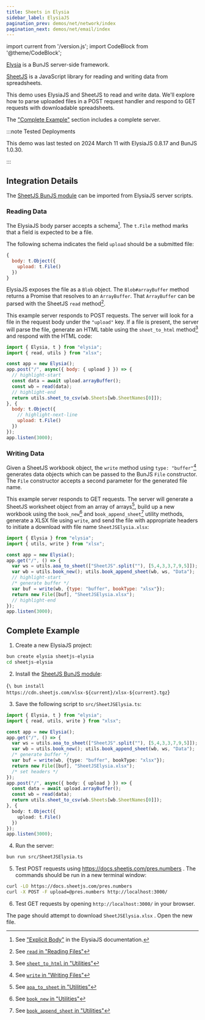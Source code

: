 ```yaml
---
title: Sheets in Elysia
sidebar_label: ElysiaJS
pagination_prev: demos/net/network/index
pagination_next: demos/net/email/index
---
```


import current from '/version.js';
import CodeBlock from '@theme/CodeBlock';

[Elysia](https://elysiajs.com/) is a BunJS server-side framework.

[SheetJS](https://sheetjs.com) is a JavaScript library for reading and writing
data from spreadsheets.

This demo uses ElysiaJS and SheetJS to read and write data. We'll explore how to
parse uploaded files in a POST request handler and respond to GET requests with
downloadable spreadsheets.

The ["Complete Example"](#complete-example) section includes a complete server.

:::note Tested Deployments

This demo was last tested on 2024 March 11 with ElysiaJS 0.8.17 and BunJS 1.0.30.

:::

## Integration Details

The [SheetJS BunJS module](/docs/getting-started/installation/bun) can be
imported from ElysiaJS server scripts.

### Reading Data

The ElysiaJS body parser accepts a schema[^1]. The `t.File` method marks that a
field is expected to be a file.

The following schema indicates the field `upload` should be a submitted file:

```js
{
  body: t.Object({
    upload: t.File()
  })
}
```

ElysiaJS exposes the file as a `Blob` object. The `Blob#arrayBuffer` method
returns a Promise that resolves to an `ArrayBuffer`. That `ArrayBuffer` can be
parsed with the SheetJS `read` method[^2].

This example server responds to POST requests. The server will look for a file
in the request body under the `"upload"` key. If a file is present, the server
will parse the file, generate an HTML table using the `sheet_to_html` method[^3]
and respond with the HTML code:

```js
import { Elysia, t } from "elysia";
import { read, utils } from "xlsx";

const app = new Elysia();
app.post("/", async({ body: { upload } }) => {
  // highlight-start
  const data = await upload.arrayBuffer();
  const wb = read(data);
  // highlight-end
  return utils.sheet_to_csv(wb.Sheets[wb.SheetNames[0]]);
}, {
  body: t.Object({
    // highlight-next-line
    upload: t.File()
  })
});
app.listen(3000);
```

### Writing Data

Given a SheetJS workbook object, the `write` method using `type: "buffer"`[^4]
generates data objects which can be passed to the BunJS `File` constructor. The
`File` constructor accepts a second parameter for the generated file name.

This example server responds to GET requests. The server will generate a SheetJS
worksheet object from an array of arrays[^5], build up a new workbook using the
`book_new`[^6] and `book_append_sheet`[^7] utility methods, generate a XLSX file
using `write`, and send the file with appropriate headers to initiate a download
with file name `SheetJSElysia.xlsx`:

```js
import { Elysia } from "elysia";
import { utils, write } from "xlsx";

const app = new Elysia();
app.get("/", () => {
  var ws = utils.aoa_to_sheet(["SheetJS".split(""), [5,4,3,3,7,9,5]]);
  var wb = utils.book_new(); utils.book_append_sheet(wb, ws, "Data");
  // highlight-start
  /* generate buffer */
  var buf = write(wb, {type: "buffer", bookType: "xlsx"});
  return new File([buf], "SheetJSElysia.xlsx");
  // highlight-end
});
app.listen(3000);
```

## Complete Example

1) Create a new ElysiaJS project:

```bash
bun create elysia sheetjs-elysia
cd sheetjs-elysia
```

2) Install the [SheetJS BunJS module](/docs/getting-started/installation/bun):

<CodeBlock language="bash">{`\
bun install https://cdn.sheetjs.com/xlsx-${current}/xlsx-${current}.tgz`}
</CodeBlock>

3) Save the following script to `src/SheetJSElysia.ts`:

```ts title="src/SheetJSElysia.ts"
import { Elysia, t } from "elysia";
import { read, utils, write } from "xlsx";

const app = new Elysia();
app.get("/", () => {
  var ws = utils.aoa_to_sheet(["SheetJS".split(""), [5,4,3,3,7,9,5]]);
  var wb = utils.book_new(); utils.book_append_sheet(wb, ws, "Data");
  /* generate buffer */
  var buf = write(wb, {type: "buffer", bookType: "xlsx"});
  return new File([buf], "SheetJSElysia.xlsx");
  /* set headers */
});
app.post("/", async({ body: { upload } }) => {
  const data = await upload.arrayBuffer();
  const wb = read(data);
  return utils.sheet_to_csv(wb.Sheets[wb.SheetNames[0]]);
}, {
  body: t.Object({
    upload: t.File()
  })
});
app.listen(3000);
```

4) Run the server:

```bash
bun run src/SheetJSElysia.ts
```

5) Test POST requests using https://docs.sheetjs.com/pres.numbers . The commands
should be run in a new terminal window:

```bash
curl -LO https://docs.sheetjs.com/pres.numbers
curl -X POST -F upload=@pres.numbers http://localhost:3000/
```

6) Test GET requests by opening `http://localhost:3000/` in your browser.

The page should attempt to download `SheetJSElysia.xlsx` . Open the new file.

[^1]: See ["Explicit Body"](https://elysiajs.com/concept/explicit-body.html) in the ElysiaJS documentation.
[^2]: See [`read` in "Reading Files"](/docs/api/parse-options)
[^3]: See [`sheet_to_html` in "Utilities"](/docs/api/utilities/html#html-table-output)
[^4]: See [`write` in "Writing Files"](/docs/api/write-options)
[^5]: See [`aoa_to_sheet` in "Utilities"](/docs/api/utilities/array#array-of-arrays-input)
[^6]: See [`book_new` in "Utilities"](/docs/api/utilities/wb)
[^7]: See [`book_append_sheet` in "Utilities"](/docs/api/utilities/wb)
